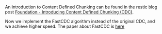 An introduction to Content Defined Chunking can be found in the restic blog
post [Foundation - Introducing Content Defined Chunking (CDC)](https://restic.github.io/blog/2015-09-12/restic-foundation1-cdc).

Now we implement the FastCDC algorithm instead of the original CDC, and we achieve higher speed. 
The paper about FastCDC is [here](https://www.usenix.org/conference/atc16/technical-sessions/presentation/xia)